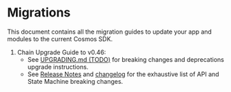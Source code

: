 <!--
order: false
parent:
  order: 6
-->

# Migrations

This document contains all the migration guides to update your app and modules to the current Cosmos SDK.

1. Chain Upgrade Guide to v0.46:
   * See [UPGRADING.md (TODO)](https://github.com/cosmos/cosmos-sdk/blob/main/UPGRADING.md) for breaking changes and deprecations upgrade instructions.
   * See [Release Notes](https://github.com/cosmos/cosmos-sdk/blob/v0.46.0/RELEASE_NOTES.md) and [changelog](https://github.com/cosmos/cosmos-sdk/blob/v0.46.0/CHANGELOG.md) for the exhaustive list of API and State Machine breaking changes.
